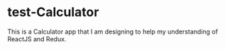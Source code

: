 # test-Calculator
This is a Calculator app that I am designing to help my understanding of ReactJS and Redux. 
